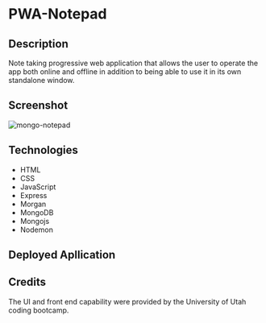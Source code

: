 # PWA-Notepad

## Description
Note taking progressive web application that allows the user to operate the app
both online and offline in addition to being able to use it in its own standalone
window. 
## Screenshot
![mongo-notepad](https://user-images.githubusercontent.com/66571617/99914381-4fd79600-2cba-11eb-9512-e0ce127c0661.PNG)
## Technologies
* HTML
* CSS
* JavaScript
* Express
* Morgan
* MongoDB
* Mongojs
* Nodemon

## Deployed Apllication

## Credits
The UI and front end capability were provided by the University of Utah coding
bootcamp. 